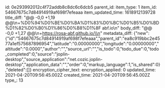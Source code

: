 id: 0e293992012c4f72addb8c8dc6c6dcb5
parent_id: 
item_type: 1
item_id: 54667675c7d84914919af698f7efeaaa
item_updated_time: 1618912139728
title_diff: "@@ -0,0 +1,19 @@\\n+%D0%94%D0%BE%D0%BA%D1%83%D0%BC%D0%B5%D0%BD%D1%82%D0%B0%D1%86%D0%B8%D1%8F abf.io\\n"
body_diff: "@@ -0,0 +1,27 @@\\n+https://rosa-abf.github.io/\\n"
metadata_diff: {"new":{"id":"54667675c7d84914919af698f7efeaaa","parent_id":"ea8c919bbc2e4577a1ef575687896954","latitude":"0.00000000","longitude":"0.00000000","altitude":"0.0000","author":"","source_url":"","is_todo":0,"todo_due":0,"todo_completed":0,"source":"joplin-desktop","source_application":"net.cozic.joplin-desktop","application_data":"","order":0,"markup_language":1,"is_shared":0},"deleted":[]}
encryption_cipher_text: 
encryption_applied: 0
updated_time: 2021-04-20T09:56:45.002Z
created_time: 2021-04-20T09:56:45.002Z
type_: 13